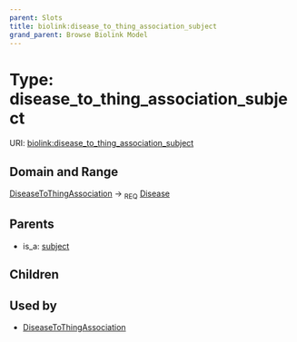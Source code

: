 ```yaml
---
parent: Slots
title: biolink:disease_to_thing_association_subject
grand_parent: Browse Biolink Model
---
```


# Type: disease_to_thing_association_subject




URI: [biolink:disease_to_thing_association_subject](https://w3id.org/biolink/vocab/disease_to_thing_association_subject)

## Domain and Range

[DiseaseToThingAssociation](DiseaseToThingAssociation.md) ->  <sub>REQ</sub> [Disease](Disease.md)

## Parents

 *  is_a: [subject](subject.md)

## Children


## Used by

 * [DiseaseToThingAssociation](DiseaseToThingAssociation.md)
